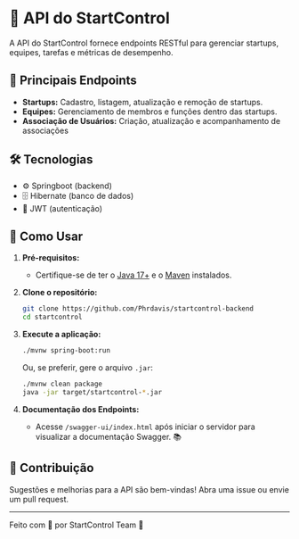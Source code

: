 # 🚀 API do StartControl

A API do StartControl fornece endpoints RESTful para gerenciar startups, equipes, tarefas e métricas de desempenho. 
## 🌟 Principais Endpoints

- **Startups:** Cadastro, listagem, atualização e remoção de startups.
- **Equipes:** Gerenciamento de membros e funções dentro das startups.
- **Associação de Usuários:** Criação, atualização e acompanhamento de associações

## 🛠️ Tecnologias

- ⚙️ Springboot (backend)
- 🗄️ Hibernate (banco de dados)
- 🔐 JWT (autenticação)

## 🚦 Como Usar

1. **Pré-requisitos:**
    - Certifique-se de ter o [Java 17+](https://adoptium.net/) e o [Maven](https://maven.apache.org/) instalados.

2. **Clone o repositório:**
    ```bash
    git clone https://github.com/Phrdavis/startcontrol-backend
    cd startcontrol
    ```

3. **Execute a aplicação:**
    ```bash
    ./mvnw spring-boot:run
    ```
    Ou, se preferir, gere o arquivo `.jar`:
    ```bash
    ./mvnw clean package
    java -jar target/startcontrol-*.jar
    ```

4. **Documentação dos Endpoints:**
    - Acesse `/swagger-ui/index.html` após iniciar o servidor para visualizar a documentação Swagger. 📚

## 🤝 Contribuição

Sugestões e melhorias para a API são bem-vindas! Abra uma issue ou envie um pull request.

---

Feito com 💙 por StartControl Team 🚀

